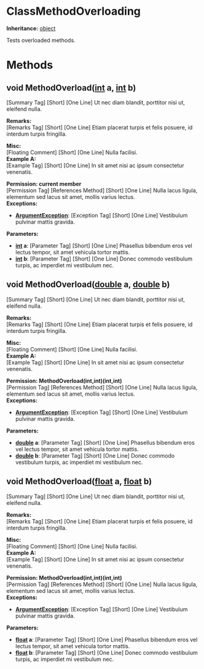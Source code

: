 # ClassMethodOverloading

**Inheritance:** [object](https://docs.microsoft.com/en-us/dotnet/api/system.object)  
  
Tests overloaded methods.  
  

# Methods

## void MethodOverload([int](https://docs.microsoft.com/en-us/dotnet/api/system.int32) a, [int](https://docs.microsoft.com/en-us/dotnet/api/system.int32) b)

[Summary Tag] [Short] [One Line] Ut nec diam blandit, porttitor nisi ut, eleifend nulla.  
  
**Remarks:**  
[Remarks Tag] [Short] [One Line] Etiam placerat turpis et felis posuere, id interdum turpis fringilla.  
  
**Misc:**  
[Floating Comment] [Short] [One Line] Nulla facilisi.  
**Example A:**  
[Example Tag] [Short] [One Line] In sit amet nisi ac ipsum consectetur venenatis.  
  
**Permission: current member**  
[Permission Tag] [References Method] [Short] [One Line] Nulla lacus ligula, elementum sed lacus sit amet, mollis varius lectus.  
**Exceptions:**  
* **[ArgumentException](https://docs.microsoft.com/en-us/dotnet/api/system.argumentexception)**: [Exception Tag] [Short] [One Line] Vestibulum pulvinar mattis gravida.  

  
**Parameters:**  
* **[int](https://docs.microsoft.com/en-us/dotnet/api/system.int32) a**: [Parameter Tag] [Short] [One Line] Phasellus bibendum eros vel lectus tempor, sit amet vehicula tortor mattis.  
* **[int](https://docs.microsoft.com/en-us/dotnet/api/system.int32) b**: [Parameter Tag] [Short] [One Line] Donec commodo vestibulum turpis, ac imperdiet mi vestibulum nec.  

  

## void MethodOverload([double](https://docs.microsoft.com/en-us/dotnet/api/system.double) a, [double](https://docs.microsoft.com/en-us/dotnet/api/system.double) b)

[Summary Tag] [Short] [One Line] Ut nec diam blandit, porttitor nisi ut, eleifend nulla.  
  
**Remarks:**  
[Remarks Tag] [Short] [One Line] Etiam placerat turpis et felis posuere, id interdum turpis fringilla.  
  
**Misc:**  
[Floating Comment] [Short] [One Line] Nulla facilisi.  
**Example A:**  
[Example Tag] [Short] [One Line] In sit amet nisi ac ipsum consectetur venenatis.  
  
**Permission: MethodOverload(int,int)(int,int)**  
[Permission Tag] [References Method] [Short] [One Line] Nulla lacus ligula, elementum sed lacus sit amet, mollis varius lectus.  
**Exceptions:**  
* **[ArgumentException](https://docs.microsoft.com/en-us/dotnet/api/system.argumentexception)**: [Exception Tag] [Short] [One Line] Vestibulum pulvinar mattis gravida.  

  
**Parameters:**  
* **[double](https://docs.microsoft.com/en-us/dotnet/api/system.double) a**: [Parameter Tag] [Short] [One Line] Phasellus bibendum eros vel lectus tempor, sit amet vehicula tortor mattis.  
* **[double](https://docs.microsoft.com/en-us/dotnet/api/system.double) b**: [Parameter Tag] [Short] [One Line] Donec commodo vestibulum turpis, ac imperdiet mi vestibulum nec.  

  

## void MethodOverload([float](https://docs.microsoft.com/en-us/dotnet/api/system.single) a, [float](https://docs.microsoft.com/en-us/dotnet/api/system.single) b)

[Summary Tag] [Short] [One Line] Ut nec diam blandit, porttitor nisi ut, eleifend nulla.  
  
**Remarks:**  
[Remarks Tag] [Short] [One Line] Etiam placerat turpis et felis posuere, id interdum turpis fringilla.  
  
**Misc:**  
[Floating Comment] [Short] [One Line] Nulla facilisi.  
**Example A:**  
[Example Tag] [Short] [One Line] In sit amet nisi ac ipsum consectetur venenatis.  
  
**Permission: MethodOverload(int,int)(int,int)**  
[Permission Tag] [References Method] [Short] [One Line] Nulla lacus ligula, elementum sed lacus sit amet, mollis varius lectus.  
**Exceptions:**  
* **[ArgumentException](https://docs.microsoft.com/en-us/dotnet/api/system.argumentexception)**: [Exception Tag] [Short] [One Line] Vestibulum pulvinar mattis gravida.  

  
**Parameters:**  
* **[float](https://docs.microsoft.com/en-us/dotnet/api/system.single) a**: [Parameter Tag] [Short] [One Line] Phasellus bibendum eros vel lectus tempor, sit amet vehicula tortor mattis.  
* **[float](https://docs.microsoft.com/en-us/dotnet/api/system.single) b**: [Parameter Tag] [Short] [One Line] Donec commodo vestibulum turpis, ac imperdiet mi vestibulum nec.  

  

